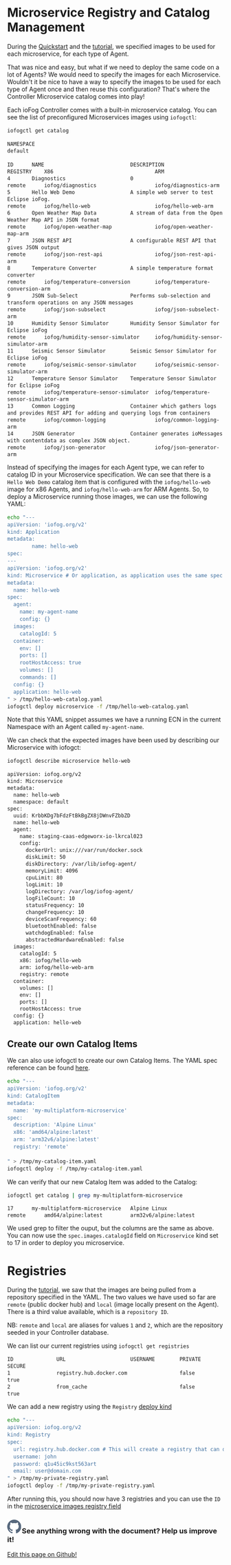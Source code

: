 # Microservice Registry and Catalog Management

During the [Quickstart](../getting-started/quick-start-local.html) and the [tutorial](../tutorial/introduction.html), we specified images to be used for each microservice, for each type of Agent.

That was nice and easy, but what if we need to deploy the same code on a lot of Agents? We would need to specify the images for each Microservice. Wouldn't it be nice to have a way to specify the images to be used for each type of Agent once and then reuse this configuration? That's where the Controller Microservice catalog comes into play!

Each ioFog Controller comes with a built-in microservice catalog. You can see the list of preconfigured Microservices images using `iofogctl`:

```bash
iofogctl get catalog
```

```console
NAMESPACE
default

ID		NAME				            DESCRIPTION											                                            REGISTRY	X86					                ARM
4		Diagnostics			            0												                                                remote		iofog/diagnostics			        iofog/diagnostics-arm
5		Hello Web Demo			        A simple web server to test Eclipse ioFog.							                            remote		iofog/hello-web				        iofog/hello-web-arm
6		Open Weather Map Data		    A stream of data from the Open Weather Map API in JSON format					                remote		iofog/open-weather-map			    iofog/open-weather-map-arm
7		JSON REST API			        A configurable REST API that gives JSON output							                        remote		iofog/json-rest-api			        iofog/json-rest-api-arm
8		Temperature Converter		    A simple temperature format converter								                            remote		iofog/temperature-conversion		iofog/temperature-conversion-arm
9		JSON Sub-Select			        Performs sub-selection and transform operations on any JSON messages				            remote		iofog/json-subselect			    iofog/json-subselect-arm
10		Humidity Sensor Simulator	    Humidity Sensor Simulator for Eclipse ioFog							                            remote		iofog/humidity-sensor-simulator		iofog/humidity-sensor-simulator-arm
11		Seismic Sensor Simulator	    Seismic Sensor Simulator for Eclipse ioFog							                            remote		iofog/seismic-sensor-simulator		iofog/seismic-sensor-simulator-arm
12		Temperature Sensor Simulator	Temperature Sensor Simulator for Eclipse ioFog							                        remote		iofog/temperature-sensor-simulator	iofog/temperature-sensor-simulator-arm
13		Common Logging			        Container which gathers logs and provides REST API for adding and querying logs from containers	remote		iofog/common-logging			    iofog/common-logging-arm
14		JSON Generator			        Container generates ioMessages with contentdata as complex JSON object.				            remote		iofog/json-generator			    iofog/json-generator-arm

```

Instead of specifying the images for each Agent type, we can refer to catalog ID in your Microservice specification. We can see that there is a `Hello Web Demo` catalog item that is configured with the `iofog/hello-web` image for x86 Agents, and `iofog/hello-web-arm` for ARM Agents. So, to deploy a Microservice running those images, we can use the following YAML:

```bash
echo "---
apiVersion: 'iofog.org/v2'
kind: Application
metadata:
        name: hello-web
spec:
---
apiVersion: 'iofog.org/v2'
kind: Microservice # Or application, as application uses the same spec for its microservices
metadata:
  name: hello-web
spec:
  agent:
    name: my-agent-name
    config: {}
  images:
    catalogId: 5
  container:
    env: []
    ports: []
    rootHostAccess: true
    volumes: []
    commands: []
  config: {}
  application: hello-web
" > /tmp/hello-web-catalog.yaml
iofogctl deploy microservice -f /tmp/hello-web-catalog.yaml
```

Note that this YAML snippet assumes we have a running ECN in the current Namespace with an Agent called `my-agent-name`.

We can check that the expected images have been used by describing our Microservice with iofogct:

```bash
iofogctl describe microservice hello-web
```

```plain
apiVersion: iofog.org/v2
kind: Microservice
metadata:
  name: hello-web
  namespace: default
spec:
  uuid: KrbbKDg7bFdzFtBkBgZX8jDWnvFZbbZD
  name: hello-web
  agent:
    name: staging-caas-edgeworx-io-lkrcal023
    config:
      dockerUrl: unix:///var/run/docker.sock
      diskLimit: 50
      diskDirectory: /var/lib/iofog-agent/
      memoryLimit: 4096
      cpuLimit: 80
      logLimit: 10
      logDirectory: /var/log/iofog-agent/
      logFileCount: 10
      statusFrequency: 10
      changeFrequency: 10
      deviceScanFrequency: 60
      bluetoothEnabled: false
      watchdogEnabled: false
      abstractedHardwareEnabled: false
  images:
    catalogId: 5
    x86: iofog/hello-web
    arm: iofog/hello-web-arm
    registry: remote
  container:
    volumes: []
    env: []
    ports: []
    rootHostAccess: true
  config: {}
  application: hello-web

```

## Create our own Catalog Items

We can also use iofogctl to create our own Catalog Items. The YAML spec reference can be found [here](../reference-iofogctl/reference-catalog.html).

```bash
echo "---
apiVersion: 'iofog.org/v2'
kind: CatalogItem
metadata:
  name: 'my-multiplatform-microservice'
spec:
  description: 'Alpine Linux'
  x86: 'amd64/alpine:latest'
  arm: 'arm32v6/alpine:latest'
  registry: 'remote'

" > /tmp/my-catalog-item.yaml
iofogctl deploy -f /tmp/my-catalog-item.yaml
```

We can verify that our new Catalog Item was added to the Catalog:

```bash
iofogctl get catalog | grep my-multiplatform-microservice
```

```plain
17		my-multiplatform-microservice	Alpine Linux											remote		amd64/alpine:latest			arm32v6/alpine:latest
```

We used grep to filter the ouput, but the columns are the same as above. You can now use the `spec.images.catalogId` field on `Microservice` kind set to 17 in order to deploy you microservice.

# Registries

During the [tutorial](../tutorial/introduction.html), we saw that the images are being pulled from a repository specified in the YAML. The two values we have used so far are `remote` (public docker hub) and `local` (image locally present on the Agent). There is a third value available, which is a `repository ID`.

NB: `remote` and `local` are aliases for values `1` and `2`, which are the repository seeded in your Controller database.

We can list our current registries using `iofogctl get registries`

```plain
ID              URL                     USERNAME        PRIVATE         SECURE
1               registry.hub.docker.com                 false           true
2               from_cache                              false           true
```

We can add a new registry using the `Registry` [deploy kind](../reference-iofogctl/reference-registry.html)

```bash
echo "---
apiVersion: iofog.org/v2
kind: Registry
spec:
  url: registry.hub.docker.com # This will create a registry that can download your private docker hub images
  username: john
  password: q1u45ic9kst563art
  email: user@domain.com
" > /tmp/my-private-registry.yaml
iofogctl deploy -f /tmp/my-private-registry.yaml
```

After running this, you should now have 3 registries and you can use the `ID` in the [microservice images registry field](../reference-iofogctl/reference-application.html#microservices)

<aside class="notifications contribute">
  <h3><img src="/images/icos/ico-github.svg" alt="">See anything wrong with the document? Help us improve it!</h3>
  <a href="https://github.com/eclipse-iofog/iofog.org/edit/develop/content/docs/2/microservices/microservice-registry-catalog.md"
    target="_blank">
    <p>Edit this page on Github!</p>
  </a>
</aside>
